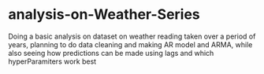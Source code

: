 # analysis-on-Weather-Series
Doing a basic analysis on dataset on weather reading taken over a period of years, planning to do data cleaning and making AR model and ARMA, while also seeing how predictions can be made using lags and which hyperParamiters work best 
